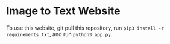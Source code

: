 # Image to Text Website
To use this website, git pull this repository, run `pip3 install -r requirements.txt`, and run `python3 app.py`.

<!-- To use this website, git pull this repository, run `pip3 install -r requirements.txt`, and choose whether to run app.py or though Docker. For app.py, run `python3 app.py`. For Docker, run `docker build . --tag image_to_text_app` and `docker run -p 8000:8000 image_to_text_app`. -->